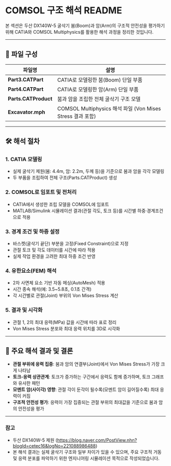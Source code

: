# COMSOL 구조 해석 README

본 섹션은 두산 DX140W-5 굴삭기 붐(Boom)과 암(Arm)의 구조적 안전성을 평가하기 위해 CATIA와 COMSOL Multiphysics를 활용한 해석 과정을 정리한 것입니다.

---

## 📁 파일 구성

| 파일명               | 설명                                                         |
|----------------------|-------------------------------------------------------------|
| **Part3.CATPart**    | CATIA로 모델링한 붐(Boom) 단일 부품                         |
| **Part4.CATPart**    | CATIA로 모델링한 암(Arm) 단일 부품                          |
| **Parts.CATProduct** | 붐과 암을 조립한 전체 굴삭기 구조 모델                      |
| **Excavator.mph**    | COMSOL Multiphysics 해석 파일 (Von Mises Stress 결과 포함)   |

---

## 🛠️ 해석 절차

### 1. CATIA 모델링
- 실제 굴삭기 제원(붐: 4.4m, 암: 2.2m, 두께 등)을 기준으로 붐과 암을 각각 모델링
- 두 부품을 조립하여 전체 구조(Parts.CATProduct) 생성

### 2. COMSOL로 임포트 및 전처리
- CATIA에서 생성한 조립 모델을 COMSOL에 임포트
- MATLAB/Simulink 시뮬레이션 결과(관절 각도, 토크 등)를 시간별 하중·경계조건으로 적용

### 3. 경계 조건 및 하중 설정
- 바스켓(굴삭기 끝단) 부분을 고정(Fixed Constraint)으로 지정
- 관절 토크 및 각도 데이터를 시간에 따라 적용
- 실제 작업 환경을 고려한 최대 하중 조건 반영

### 4. 유한요소(FEM) 해석
- 2차 사면체 요소 기반 자동 메싱(AutoMesh) 적용
- 시간 종속 해석(예: 3.5~5.8초, 0.1초 간격)
- 각 시간별로 관절(Joint) 부위의 Von Mises Stress 계산

### 5. 결과 및 시각화
- 관절 1, 2의 최대 응력(MPa) 값을 시간에 따라 표로 정리
- Von Mises Stress 분포와 최대 응력 위치를 3D로 시각화

---

## 🔎 주요 해석 결과 및 결론

- **관절 부위에 응력 집중**: 붐과 암의 연결부(Joint)에서 Von Mises Stress가 가장 크게 나타남
- **토크-응력 상관관계**: 토크가 증가하는 구간에서 응력도 함께 증가하며, 토크 그래프와 유사한 패턴
- **모멘트 암(사이각) 영향**: 관절 각이 둔각이 될수록(모멘트 암이 길어질수록) 최대 응력이 커짐
- **구조적 안전성 평가**: 응력이 가장 집중되는 관절 부위의 최대값을 기준으로 붐과 암의 안전성을 평가

---

### 참고
- 두산 DX140W-5 제원 (https://blog.naver.com/PostView.nhn?blogId=cetec16&logNo=221088986488)
- 본 해석 결과는 실제 굴삭기 구조와 일부 차이가 있을 수 있으며, 주요 구조적 거동 및 응력 분포를 파악하기 위한 엔지니어링 시뮬레이션 목적으로 작성되었습니다.
